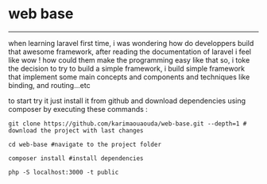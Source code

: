 # web base
<hr/>

when learning laravel first time, i was wondering how do developpers build
that awesome framework, after reading the documentation of laravel
i feel like wow ! how could them make the programming easy like that
so, i toke the decision to try to build a simple framework,
i build simple framework that implement some main concepts and components
and techniques like binding, and routing...etc

to start try it just install it from github and download dependencies using composer
by executing these commands : 

```shell
git clone https://github.com/karimaouaouda/web-base.git --depth=1 # download the project with last changes

cd web-base #navigate to the project folder

composer install #install dependencies 

php -S localhost:3000 -t public 
```